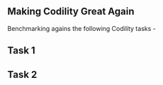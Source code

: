 
Making Codility Great Again
---

Benchmarking agains the following Codility tasks -

## Task 1

## Task 2

